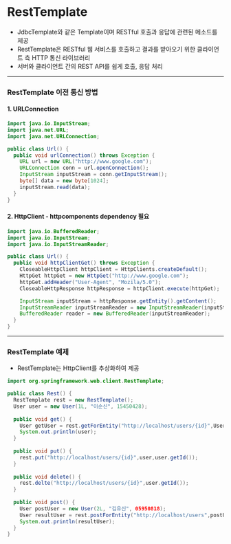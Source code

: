 # RestTemplate
- JdbcTemplate와 같은 Template이며 RESTful 호출과 응답에 관련된 메소드를 제공
- RestTemplate은 RESTful 웹 서비스를 호출하고 결과를 받아오기 위한 클라이언트 측 HTTP 통신 라이브러리
- 서버와 클라이언트 간의 REST API를 쉽게 호출, 응답 처리

---
### RestTemplate 이전 통신 방법
#### 1. URLConnection
```java
import java.io.InputStream;
import java.net.URL;
import java.net.URLConnection;

public class Url() {
  public void urlConnection() throws Exception {
    URL url = new URL("http://www.google.com");
    URLConnection conn = url.openConnection();
    InputStream inputStream = conn.getInputStream();
    byte[] data = new byte[1024];
    inputStream.read(data);
  }
}
```
#### 2. HttpClient - httpcomponents dependency 필요

```java
import java.io.BufferedReader;
import java.io.InputStream;
import java.io.InputStreamReader;

public class Url() {
  public void httpClientGet() throws Exception {
    CloseableHttpClient httpClient = HttpClients.createDefault();
    HttpGet httpGet = new HttpGet("http://www.google.com");
    httpGet.addHeader("User-Agent", "Mozila/5.0");
    CloseableHttpResponse httpResponse = httpClient.execute(httpGet);

    InputStream inputStream = httpResponse.getEntity().getContent();
    InputStreamReader inputStreamReader = new InputStreamReader(inputStream);
    BufferedReader reader = new BufferedReader(inputStreamReader);
  }
}
```
---
### RestTemplate 예제
- RestTemplate는 HttpClient를 추상화하여 제공

```java
import org.springframework.web.client.RestTemplate;

public class Rest() {
  RestTemplate rest = new RestTemplate();
  User user = new User(1L, "이순신", 15450428);
  
  public void get() {
    User getUser = rest.getForEntity("http://localhost/users/{id}",User.class,user.getId());
    System.out.println(user);
  }
  
  public void put() {
    rest.put("http://localhost/users/{id}",user,user.getId());
  }
  
  public void delete() {
    rest.delte("http://localhost/users/{id}",user.getId());
  }
  
  public void post() {
    User postUser = new User(2L, "김유신", 05950818);
    User resultUser = rest.postForEntity("http://localhost/users",postUser,User.class);
    System.out.println(resultUser);
  }
}
```